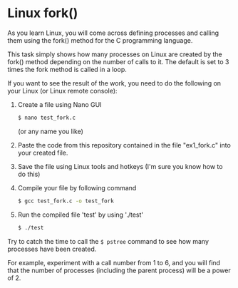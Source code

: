 # Linux fork()
As you learn Linux, you will come across defining processes and calling them using the fork() method for the C programming language.

This task simply shows how many processes on Linux are created by the fork() method depending on the number of calls to it. 
The default is set to 3 times the fork method is called in a loop.

If you want to see the result of the work, you need to do the following on your Linux (or Linux remote console):
 1) Create a file using Nano GUI 
    ```sh
    $ nano test_fork.c
    ```
    (or any name you like)
 
 2) Paste the code from this repository contained in the file "ex1_fork.c" into your created file.
 3) Save the file using Linux tools and hotkeys (I'm sure you know how to do this)
 4) Compile your file by following command
    ```sh
    $ gcc test_fork.c -o test_fork
    ```
 5) Run the compiled file 'test' by using './test'
     ```sh
    $ ./test
    ```
    
Try to catch the time to call the ```$ pstree``` command to see how many processes have been created.

For example, experiment with a call number from 1 to 6, and you will find that the number of processes (including the parent process) will be a power of 2.
